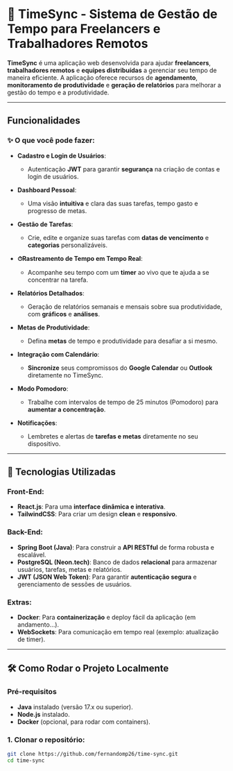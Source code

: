 # 🚀 **TimeSync** - Sistema de Gestão de Tempo para Freelancers e Trabalhadores Remotos

**TimeSync** é uma aplicação web desenvolvida para ajudar **freelancers**, **trabalhadores remotos** e **equipes distribuídas** a gerenciar seu tempo de maneira eficiente. A aplicação oferece recursos de **agendamento**, **monitoramento de produtividade** e **geração de relatórios** para melhorar a gestão do tempo e a produtividade.

---

## **Funcionalidades**

### **✨ O que você pode fazer:**

- **Cadastro e Login de Usuários**:
  - Autenticação **JWT** para garantir **segurança** na criação de contas e login de usuários.
  
- **Dashboard Pessoal**:
  - Uma visão **intuitiva** e clara das suas tarefas, tempo gasto e progresso de metas.
  
- **Gestão de Tarefas**:
  - Crie, edite e organize suas tarefas com **datas de vencimento** e **categorias** personalizáveis.
  
- **⏱Rastreamento de Tempo em Tempo Real**:
  - Acompanhe seu tempo com um **timer** ao vivo que te ajuda a se concentrar na tarefa.
  
- **Relatórios Detalhados**:
  - Geração de relatórios semanais e mensais sobre sua produtividade, com **gráficos** e **análises**.

- **Metas de Produtividade**:
  - Defina **metas** de tempo e produtividade para desafiar a si mesmo.
  
- **Integração com Calendário**:
  - **Sincronize** seus compromissos do **Google Calendar** ou **Outlook** diretamente no TimeSync.
  
- **Modo Pomodoro**:
  - Trabalhe com intervalos de tempo de 25 minutos (Pomodoro) para **aumentar a concentração**.
  
- **Notificações**:
  - Lembretes e alertas de **tarefas e metas** diretamente no seu dispositivo.

---

## 🚀 **Tecnologias Utilizadas**

### **Front-End:**
- **React.js**: Para uma **interface dinâmica e interativa**.
- **TailwindCSS**: Para criar um design **clean** e **responsivo**.

### **Back-End:**
- **Spring Boot (Java)**: Para construir a **API RESTful** de forma robusta e escalável.
- **PostgreSQL (Neon.tech)**: Banco de dados **relacional** para armazenar usuários, tarefas, metas e relatórios.
- **JWT (JSON Web Token)**: Para garantir **autenticação segura** e gerenciamento de sessões de usuários.

### **Extras:**
- **Docker**: Para **containerização** e deploy fácil da aplicação (em andamento...).
- **WebSockets**: Para comunicação em tempo real (exemplo: atualização de timer).

---

## 🛠️ **Como Rodar o Projeto Localmente**

### **Pré-requisitos**

- **Java** instalado (versão 17.x ou superior).
- **Node.js** instalado.
- **Docker** (opcional, para rodar com containers).

### **1. Clonar o repositório:**

```bash
git clone https://github.com/fernandomp26/time-sync.git
cd time-sync
